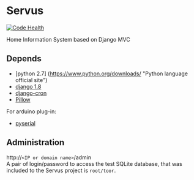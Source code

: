 Servus
======
[![Code Health](https://landscape.io/github/sug4rok/Servus/master/landscape.svg?style=flat)](https://landscape.io/github/sug4rok/Servus/master)

Home Information System based on Django MVC


Depends
--------

* [python 2.7] (https://www.python.org/downloads/ "Python language official site")
* [django 1.8](https://www.djangoproject.com/download "Django project official site")
* [django-cron](https://github.com/Tivix/django-cron "to perform scheduled tasks")
* [Pillow](https://github.com/python-imaging/Pillow "it is necessary for the slideshow")

For arduino plug-in:
* [pyserial](https://pypi.python.org/pypi/pyserial)


Administration
--------

http://`<IP or domain name>`/admin  
A pair of login/password to access the test SQLite database, that was included to the Servus project is `root/toor`.

